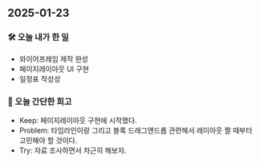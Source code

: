 ## 2025-01-23

### 🛠️ 오늘 내가 한 일
- 와이어프레임 제작 완성
- 페이지레이아웃 UI 구현
- 일정표 작성성

### 🌱 오늘 간단한 회고
- Keep: 페이지레이아웃 구현에 시작했다.
- Problem: 타임라인이랑 그리고 블록 드래그앤드롭 관련해서 레이아웃 짤 때부터 고민해야 할 것이다.
- Try: 자료 조사하면서 차근히 해보자.